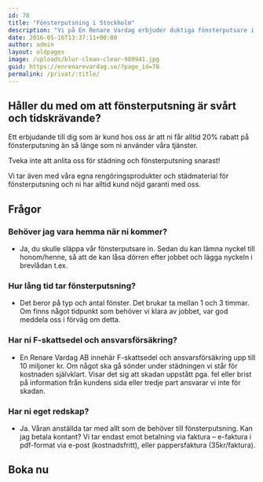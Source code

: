 ```yaml
---
id: 78
title: "Fönsterputsning i Stockholm"
description: "Vi på En Renare Vardag erbjuder duktiga fönsterputsare i Stockholm som kan göra jobbet åt er."
date: 2016-05-16T13:37:11+00:00
author: admin
layout: oldpages
image: /uploads/blur-clean-clear-989941.jpg
guid: https://enrenarevardag.se/?page_id=78
permalink: /privat/:title/
---
```

## Håller du med om att fönsterputsning är svårt och tidskrävande?

 Ett erbjudande till dig som är kund hos oss är att ni får alltid 20% rabatt på fönsterputsning än så länge som ni använder våra tjänster.
 
 Tveka inte att anlita oss för städning och fönsterputsning snarast!
 
 Vi tar även med våra egna rengöringsprodukter och städmaterial för fönsterputsning och ni har alltid kund nöjd garanti med oss.

## Frågor

### Behöver jag vara hemma när ni kommer?
* Ja, du skulle släppa vår fönsterputsare in. Sedan du kan lämna nyckel till honom/henne, så att de kan låsa dörren efter jobbet och lägga nyckeln i brevlådan t.ex.
### Hur lång tid tar fönsterputsning?
* Det beror på typ och antal fönster. Det brukar ta mellan 1 och 3 timmar. Om finns något tidpunkt som behöver vi klara av jobbet, var god meddela oss i förväg om detta.
### Har ni F-skattsedel och ansvarsförsäkring?
* En Renare Vardag AB innehär F-skattsedel och ansvarsförsäkring upp till 10 miljoner kr. Om något ska gå sönder under städningen vi står för kostnaden självklart. Visar det sig att skadan uppstått pga. fel eller brist på information från kundens sida eller tredje part ansvarar vi inte för skadan.

### Har ni eget redskap?
* Ja. Våran anställda tar med allt som de behöver till fönsterputsning. Kan jag betala kontant? Vi tar endast emot betalning via faktura – e-faktura i pdf-format via e-post (kostnadsfritt), eller pappersfaktura (35kr/faktura).

## Boka nu

